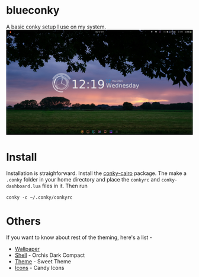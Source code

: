 # blueconky
A basic conky setup I use on my system.
![image](desktop.png)

# Install
Installation is straighforward. Install the [conky-cairo](https://github.com/brndnmtthws/conky) package. The make a `.conky` folder in your home directory and place the `conkyrc` and `conky-dashboard.lua` files in it. Then run
```
conky -c ~/.conky/conkyrc 
```

# Others
If you want to know about rest of the theming, here's a list - 
- [Wallpaper](https://gist.github.com/dkodar20/f8ce656476b4ae0f39ae33676fb61a25)
- [Shell](https://www.gnome-look.org/p/1357889/) - Orchis Dark Compact
- [Theme](https://www.gnome-look.org/p/1253385/) - Sweet Theme
- [Icons](https://www.gnome-look.org/p/1305251/) - Candy Icons
